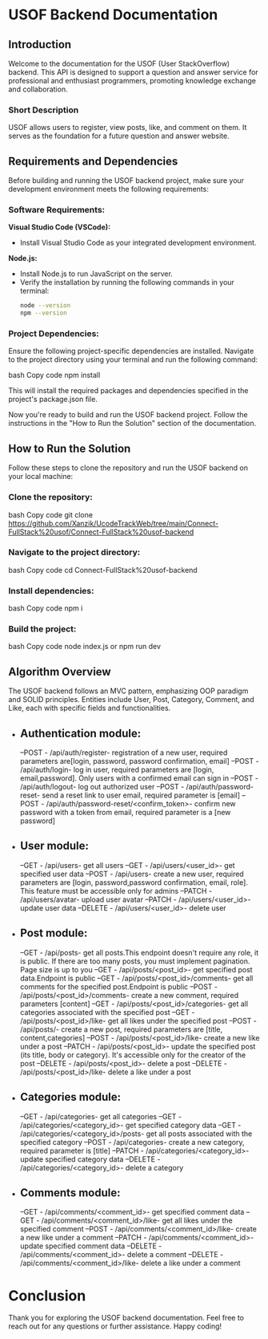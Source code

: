 # USOF Backend Documentation

## Introduction

Welcome to the documentation for the USOF (User StackOverflow) backend. This API is designed to support a question and answer service for professional and enthusiast programmers, promoting knowledge exchange and collaboration.

### Short Description

USOF allows users to register, view posts, like, and comment on them. It serves as the foundation for a future question and answer website.

## Requirements and Dependencies

Before building and running the USOF backend project, make sure your development environment meets the following requirements:

### Software Requirements:

**Visual Studio Code (VSCode):**

- Install Visual Studio Code as your integrated development environment.

**Node.js:**

- Install Node.js to run JavaScript on the server.
- Verify the installation by running the following commands in your terminal:
  ```bash
  node --version
  npm --version
  ```

### Project Dependencies:

Ensure the following project-specific dependencies are installed. Navigate to the project directory using your terminal and run the following command:

bash
Copy code
npm install

This will install the required packages and dependencies specified in the project's package.json file.

Now you're ready to build and run the USOF backend project. Follow the instructions in the "How to Run the Solution" section of the documentation.

## How to Run the Solution

Follow these steps to clone the repository and run the USOF backend on your local machine:

### Clone the repository:

bash
Copy code
git clone https://github.com/Xanzik/UcodeTrackWeb/tree/main/Connect-FullStack%20usof/Connect-FullStack%20usof-backend

### Navigate to the project directory:

bash
Copy code
cd Connect-FullStack%20usof-backend

### Install dependencies:

bash
Copy code
npm i

### Build the project:

bash
Copy code
node index.js or npm run dev

## Algorithm Overview

The USOF backend follows an MVC pattern, emphasizing OOP paradigm and SOLID principles. Entities include User, Post, Category, Comment, and Like, each with specific fields and functionalities.

- ## Authentication module:
  –POST - /api/auth/register- registration of a new user, required parameters are[login, password, password confirmation, email]
  –POST - /api/auth/login- log in user, required parameters are [login, email,password]. Only users with a confirmed email can sign in
  –POST - /api/auth/logout- log out authorized user
  –POST - /api/auth/password-reset- send a reset link to user email, required parameter is [email]
  –POST - /api/auth/password-reset/<confirm_token>- confirm new password with a token from email, required parameter is a [new password]
- ## User module:

  –GET - /api/users- get all users
  –GET - /api/users/<user_id>- get specified user data
  –POST - /api/users- create a new user, required parameters are [login, password,password confirmation, email, role]. This feature must be accessible only for admins
  –PATCH - /api/users/avatar- upload user avatar
  –PATCH - /api/users/<user_id>- update user data
  –DELETE - /api/users/<user_id>- delete user

- ## Post module:
  –GET - /api/posts- get all posts.This endpoint doesn't require any role, it is public. If there are too many posts, you must implement pagination. Page size is up to you
  –GET - /api/posts/<post_id>- get specified post data.Endpoint is public
  –GET - /api/posts/<post_id>/comments- get all comments for the specified post.Endpoint is public
  –POST - /api/posts/<post_id>/comments- create a new comment, required parameters [content]
  –GET - /api/posts/<post_id>/categories- get all categories associated with the specified post
  –GET - /api/posts/<post_id>/like- get all likes under the specified post
  –POST - /api/posts/- create a new post, required parameters are [title, content,categories]
  –POST - /api/posts/<post_id>/like- create a new like under a post
  –PATCH - /api/posts/<post_id>- update the specified post (its title, body or category). It's accessible only for the creator of the post
  –DELETE - /api/posts/<post_id>- delete a post
  –DELETE - /api/posts/<post_id>/like- delete a like under a post

* ## Categories module:
  –GET - /api/categories- get all categories
  –GET - /api/categories/<category_id>- get specified category data
  –GET - /api/categories/<category_id>/posts- get all posts associated with the specified category
  –POST - /api/categories- create a new category, required parameter is [title]
  –PATCH - /api/categories/<category_id>- update specified category data
  –DELETE - /api/categories/<category_id>- delete a category
* ## Comments module:
  –GET - /api/comments/<comment_id>- get specified comment data
  –GET - /api/comments/<comment_id>/like- get all likes under the specified comment
  –POST - /api/comments/<comment_id>/like- create a new like under a comment
  –PATCH - /api/comments/<comment_id>- update specified comment data
  –DELETE - /api/comments/<comment_id>- delete a comment
  –DELETE - /api/comments/<comment_id>/like- delete a like under a comment

# Conclusion

Thank you for exploring the USOF backend documentation. Feel free to reach out for any questions or further assistance. Happy coding!
